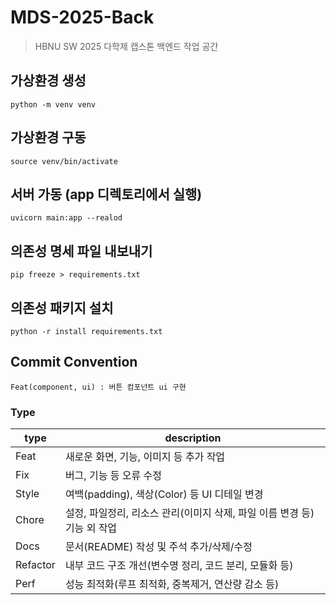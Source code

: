 # MDS-2025-Back
> HBNU SW 2025 다학제 캡스톤 백엔드 작업 공간

## 가상환경 생성
```
python -m venv venv
```

## 가상환경 구동
```
source venv/bin/activate
```

## 서버 가동 (app 디렉토리에서 실행)
```
uvicorn main:app --realod
```
## 의존성 명세 파일 내보내기
```
pip freeze > requirements.txt
```

## 의존성 패키지 설치

```
python -r install requirements.txt
```

## Commit Convention

`Feat(component, ui) : 버튼 컴포넌트 ui 구현`

### Type

|type|	description|
|--|--|
|Feat|	새로운 화면, 기능, 이미지 등 추가 작업|
|Fix|	버그, 기능 등 오류 수정|
|Style|	여백(padding), 색상(Color) 등 UI 디테일 변경|
|Chore|	설정, 파일정리, 리소스 관리(이미지 삭제, 파일 이름 변경 등) 기능 외 작업|
|Docs|	문서(README) 작성 및 주석 추가/삭제/수정|
|Refactor|	내부 코드 구조 개선(변수명 정리, 코드 분리, 모듈화 등)|
|Perf|	성능 최적화(루프 최적화, 중복제거, 연산량 감소 등)|

